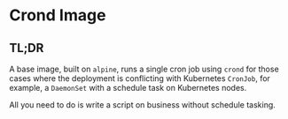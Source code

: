 # Crond Image

## TL;DR

A base image, built on `alpine`, runs a single cron job using `crond` for those cases where the deployment
is conflicting with Kubernetes `CronJob`, for example, a `DaemonSet` with a schedule task on Kubernetes nodes.

All you need to do is write a script on business without schedule tasking.
